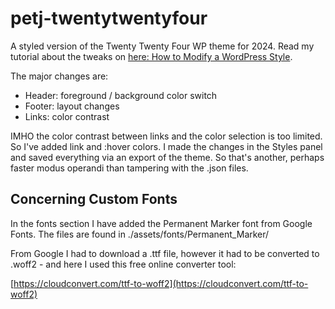 # petj-twentytwentyfour
 
 A styled version of the Twenty Twenty Four WP theme for 2024. Read my tutorial about the tweaks on [here: How to Modify a WordPress Style](https://multimusen.dk/2023/12/how-to-modify-a-wordpress-style/).

 The major changes are:

 * Header: foreground / background color switch
 * Footer: layout changes
 * Links: color contrast

IMHO the color contrast between links and the color selection is too limited. So I've added link and :hover colors. I made the changes in the Styles panel and saved everything via an export of the theme. So that's another, perhaps faster modus operandi than tampering with the .json files.

## Concerning Custom Fonts

In the fonts section I have added the Permanent Marker font from Google Fonts. The files are found in ./assets/fonts/Permanent_Marker/

From Google I had to download a .ttf file, however it had to be converted to .woff2 - and here I used this free online converter tool:

[https://cloudconvert.com/ttf-to-woff2](https://cloudconvert.com/ttf-to-woff2)

